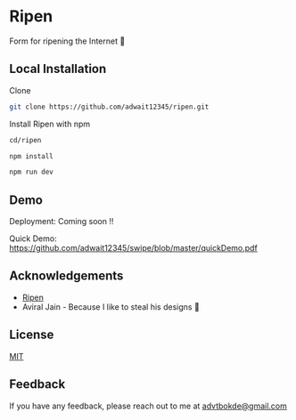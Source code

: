 
# Ripen 
Form for ripening the Internet 👀


## Local Installation


Clone
```bash
git clone https://github.com/adwait12345/ripen.git
```

Install Ripen with npm

```bash
cd/ripen

npm install

npm run dev
```




## Demo

Deployment: Coming soon !!


Quick Demo:
https://github.com/adwait12345/swipe/blob/master/quickDemo.pdf

## Acknowledgements

 - [Ripen](https://ripen.in/)
 - Aviral Jain - Because I like to steal his designs 👻



## License

[MIT](https://choosealicense.com/licenses/mit/)


## Feedback

If you have any feedback, please reach out to me at advtbokde@gmail.com
